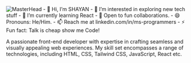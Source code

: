 <img src="https://encrypted-tbn0.gstatic.com/images?q=tbn:ANd9GcRNdIXEAUhDbHfUro2b4oNPs3J7YCbOhEBAWTx3gD21LSVxI0kmHcqEWChSpaiYGXse7zc&usqp=CAU" alt="MasterHead" style="max-width: 100vw; display: inline-block;" data-target="animated-image.originalImage">
- 👋 Hi, I’m SHAYAN
- 👀 I’m interested in exploring new tech stuff
- 🌱 I’m currently learning React
- 💞️ Open to fun collaborations.
- 😄 Pronouns: He/Him.
- 📫 Reach me at linkedin.com/in/ms-programmers
- ⚡ Fun fact: Talk is cheap show me Code!

A passionate front-end developer with expertise in crafting seamless and visually appealing web experiences.
My skill set encompasses a range of technologies, including HTML, CSS, Tailwind CSS, JavaScript, React etc.
